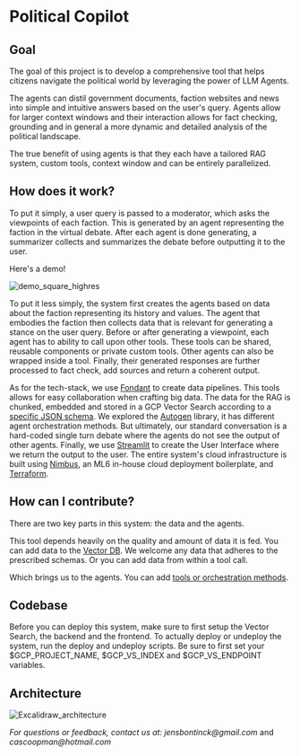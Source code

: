 # Political Copilot
## Goal
The goal of this project is to develop a comprehensive tool that helps citizens navigate the political world by leveraging the power of LLM Agents.

The agents can distil government documents, faction websites and news into simple and intuitive answers based on the user's query. Agents allow for larger context windows and their interaction allows for fact checking, grounding and in general a more dynamic and detailed analysis of the political landscape.

The true benefit of using agents is that they each have a tailored RAG system, custom tools, context window and can be entirely parallelized.

## How does it work?
To put it simply, a user query is passed to a moderator, which asks the viewpoints of each faction. This is generated by an agent representing the faction in the virtual debate. After each agent is done generating, a summarizer collects and summarizes the debate before outputting it to the user. 

Here's a demo!

![demo_square_highres](https://github.com/jBontinck/political_copilot/assets/58267444/fbee7c7b-4cd6-45dc-b0e3-a37f97fb3f3e)


To put it less simply, the system first creates the agents based on data about the faction representing its history and values. The agent that embodies the faction then collects data that is relevant for generating a stance on the user query. Before or after generating a viewpoint, each agent has to ability to call upon other tools. These tools can be shared, reusable components or private custom tools. Other agents can also be wrapped inside a tool. Finally, their generated responses are further processed to fact check, add sources and return a coherent output.

As for the tech-stack, we use [Fondant](https://fondant.ai/en/latest/) to create data pipelines. This tools allows for easy collaboration when crafting big data. The data for the RAG is chunked, embedded and stored in a GCP Vector Search according to a [specific JSON schema](https://cloud.google.com/vertex-ai/docs/vector-search/setup/format-structure#input_data_storage_and_file_organization). We explored the [Autogen](https://github.com/microsoft/autogen/tree/main) library, it has different agent orchestration methods. But ultimately, our standard conversation is a hard-coded single turn debate where the agents do not see the output of other agents. Finally, we use [Streamlit](https://github.com/streamlit/streamlit) to create the User Interface where we return the output to the user. The entire system's cloud infrastructure is built using [Nimbus](https://www.ml6.eu/domains/infrastructure), an ML6 in-house cloud deployment boilerplate, and [Terraform](https://www.terraform.io/).

## How can I contribute?
There are two key parts in this system: the data and the agents. 

This tool depends heavily on the quality and amount of data it is fed. You can add data to the [Vector DB](https://github.com/jBontinck/political_copilot/tree/main/src/pipelines). We welcome any data that adheres to the prescribed schemas. Or you can add data from within a tool call.

Which brings us to the agents. You can add [tools or orchestration methods](https://github.com/jBontinck/political_copilot/tree/main/src/backend/src).

## Codebase 
Before you can deploy this system, make sure to first setup the Vector Search, the backend and the frontend. To actually deploy or undeploy the system, run the deploy and undeploy scripts. Be sure to first set your $GCP_PROJECT_NAME, $GCP_VS_INDEX and $GCP_VS_ENDPOINT variables.

## Architecture
![Excalidraw_architecture](https://github.com/jBontinck/political_copilot/assets/58267444/8e5fc87c-b1d8-4ef1-b46d-137459250cb1)

_For questions or feedback, contact us at:_
_jensbontinck@gmail.com_ and
_cascoopman@hotmail.com_
